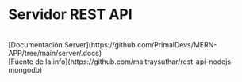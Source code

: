 # Servidor REST API
<br>
[Documentación Server](https://github.com/PrimalDevs/MERN-APP/tree/main/server/.docs)
<br>
[Fuente de la info](https://github.com/maitraysuthar/rest-api-nodejs-mongodb)
